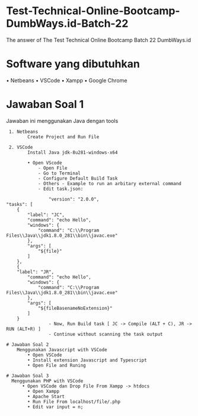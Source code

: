 # Test-Technical-Online-Bootcamp-DumbWays.id-Batch-22
  The answer of The Test Technical Online Bootcamp Batch 22 DumbWays.id
  
 # Software yang dibutuhkan
   • Netbeans
	 • VSCode
	 • Xampp
	 • Google Chrome
 
 # Jawaban Soal 1
   Jawaban ini menggunakan Java dengan tools
	 
	 1. Netbeans
	 		Create Project and Run File
	 
	 2. VSCode
	 		Install Java jdk-8u281-windows-x64
			
			• Open VScode
				- Open File
				- Go to Terminal
				- Configure Default Build Task
				- Others - Example to run an arbitary external command
				- Edit task.json:
						
					"version": "2.0.0",
    "tasks": [
        {
            "label": "JC",
            "command": "echo Hello",
            "windows": {
                "command": "C:\\Program Files\\Java\\jdk1.8.0_281\\bin\\javac.exe"
            },
            "args": [
                "${file}"
            ]
        },
        {
        "label": "JR",
            "command": "echo Hello",
            "windows": {
                "command": "C:\\Program Files\\Java\\jdk1.8.0_281\\bin\\javac.exe"
            },
            "args": [
                "${fileBasenameNoExtension}"
            ]
        }
					- Now, Run Build task [ JC -> Compile (ALT + C), JR -> RUN (ALT+R) ]
					- Continue without scanning the task output
  
	# Jawaban Soal 2
		Menggunakan Javascript with VSCode
			• Open VSCode
			• Install extension Javascript and Typescript
			• Open File and Runing
			
	# Jawaban Soal 3
	  Menggunakan PHP with VSCode
		  • Open VSCode dan Drop File From Xampp -> htdocs
			• Open Xampp
			• Apache Start
			• Run File From localhost/file/.php
			• Edit var input = n;
